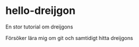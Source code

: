 # hello-dreijgon
En stor tutorial om dreijgons

Försöker lära mig om git och samtidigt hitta dreijgons
